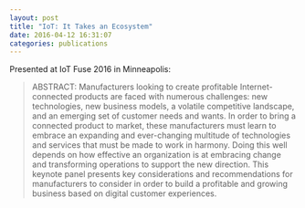 ```yaml
---
layout: post
title: "IoT: It Takes an Ecosystem"
date: 2016-04-12 16:31:07
categories: publications
---
```


Presented at IoT Fuse 2016 in Minneapolis:

> ABSTRACT: Manufacturers looking to create profitable Internet-connected products are faced with numerous challenges: new technologies, new business models, a volatile competitive landscape, and an emerging set of customer needs and wants. In order to bring a connected product to market, these manufacturers must learn to embrace an expanding and ever-changing multitude of technologies and services that must be made to work in harmony. Doing this well depends on how effective an organization is at embracing change and transforming operations to support the new direction. This keynote panel presents key considerations and recommendations for manufacturers to consider in order to build a profitable and growing business based on digital customer experiences.


